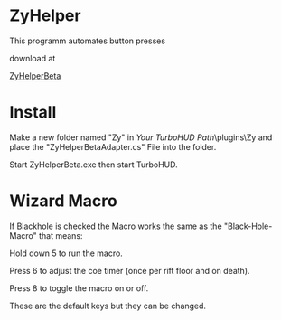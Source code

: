 # ZyHelper
This programm automates button presses

download at

[ZyHelperBeta](https://github.com/ZyRaNex/ZyHelper/releases)

# Install
Make a new folder named "Zy" in *Your TurboHUD Path*\plugins\Zy and place the "ZyHelperBetaAdapter.cs" File into the folder.

Start ZyHelperBeta.exe then start TurboHUD.

# Wizard Macro
If Blackhole is checked the Macro works the same as the "Black-Hole-Macro" that means:

Hold down 5 to run the macro.

Press 6 to adjust the coe timer (once per rift floor and on death).

Press 8 to toggle the macro on or off.

These are the default keys but they can be changed.
